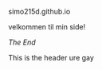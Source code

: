 simo215d.github.io

velkommen til min side!

*The End*
<html>
  <head>This is the header</head>
  <body>
    ure gay
  </body>

</html>
